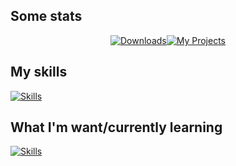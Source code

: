 
## Some stats
<a href="https://github.com/anuraghazra/github-readme-stats">
  <div align="center" style="display: flex; justify-content: center;">
    <img alt="Downloads" src="https://github-readme-stats.vercel.app/api/top-langs/?username=TonimatasDEV&disable_animations=true&theme=merko">
    <td valign="middle">
      <img alt="My Projects" src="https://github-readme-stats.vercel.app/api?username=TonimatasDEV&show_icons=true&theme=merko">
    </td>
  </div>
</a>

## My skills
[![Skills](https://skillicons.dev/icons?i=java,kotlin,gradle,spring,html,css,git,github,gitlab,idea,vscode,cloudflare)](https://skillicons.dev/)

## What I'm want/currently learning
[![Skills](https://skillicons.dev/icons?i=docker,bash,c,cmake,rust,mysql,nginx,go)](https://skillicons.dev/)

